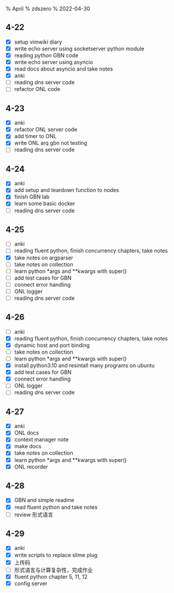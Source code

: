 % April
% zdszero
% 2022-04-30

## 4-22

- [x] setup vimwiki diary
- [x] write echo server using socketserver python module
- [x] reading python GBN code
- [x] write echo server using asyncio
- [x] read docs about asyncio and take notes
- [x] anki
- [ ] reading dns server code
- [ ] refactor ONL code

## 4-23

- [x] anki
- [x] refactor ONL server code
- [x] add timer to ONL
- [x] write ONL arq gbn not testing
- [ ] reading dns server code

## 4-24

- [x] anki
- [x] add setup and teardown function to nodes
- [x] finish GBN lab
- [x] learn some basic docker
- [ ] reading dns server code

## 4-25

- [ ] anki
- [ ] reading fluent python, finish concurrency chapters, take notes
- [x] take notes on argparser
- [ ] take notes on collection
- [ ] learn python *args and **kwargs with super()
- [ ] add test cases for GBN
- [ ] connect error handling
- [ ] ONL logger
- [ ] reading dns server code

## 4-26

- [ ] anki
- [x] reading fluent python, finish concurrency chapters, take notes
- [x] dynamic host and port binding
- [ ] take notes on collection
- [ ] learn python *args and **kwargs with super()
- [x] install python3.10 and resintall many programs on ubuntu
- [x] add test cases for GBN
- [x] connect error handling
- [ ] ONL logger
- [ ] reading dns server code

## 4-27

- [x] anki
- [x] ONL docs
- [x] context manager note
- [x] make docs
- [x] take notes on collection
- [x] learn python *args and **kwargs with super()
- [x] ONL recorder

## 4-28

- [x] GBN and simple readme
- [x] read fluent python and take notes
- [ ] review 形式语言

## 4-29

- [x] anki
- [x] write scripts to replace slime plug
- [x] 上传码
- [ ] 形式语言与计算复杂性，完成作业
- [x] fluent python chapter 5, 11, 12
- [x] config server
